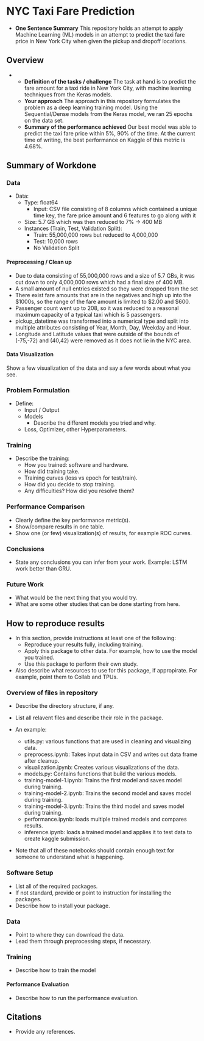 # NYC Taxi Fare Prediction

* **One Sentence Summary** This repository holds an attempt to apply Machine Learning (ML) models in an attempt to predict the taxi fare price in New York City when given the pickup and dropoff locations.

## Overview

*
  * **Definition of the tasks / challenge**  The task at hand is to predict the fare amount for a taxi ride in New York City, with machine learning techniques from the Keras models.
  * **Your approach** The approach in this repository formulates the problem as a deep learning training model. Using the Sequential/Dense models from the Keras model, we ran 25 epochs on the data set.
  * **Summary of the performance achieved** Our best model was able to predict the taxi fare price within 5%, 90% of the time. At the current time of writing, the best performance on Kaggle of this metric is 4.68%. 

## Summary of Workdone

### Data

* Data:
  * Type: float64
    * Input: CSV file consisting of 8 columns which contained a unique time key, the fare price amount and 6 features to go along with it
  * Size: 5.7 GB which was then reduced to 7% -> 400 MB
  * Instances (Train, Test, Validation Split):
    *   Train: 55,000,000 rows but reduced to 4,000,000
    *   Test: 10,000 rows
    *   No Validation Split

#### Preprocessing / Clean up

* Due to data consisting of 55,000,000 rows and a size of 5.7 GBs, it was cut down to only 4,000,000 rows which had a final size of 400 MB.
* A small amount of null entries existed so they were dropped from the set
* There exist fare amounts that are in the negatives and high up into the $1000s, so the range of the fare amount is limited to $2.00 and $600.
* Passenger count went up to 208, so it was reduced to a reasonal maximum capacity of a typical taxi which is 5 passengers.
* pickup_datetime was transformed into a numerical type and split into multiple attributes consisting of Year, Month, Day, Weekday and Hour.
* Longitude and Latitude values that were outside of the bounds of (-75,-72) and (40,42) were removed as it does not lie in the NYC area.

#### Data Visualization

Show a few visualization of the data and say a few words about what you see.

### Problem Formulation

* Define:
  * Input / Output
  * Models
    * Describe the different models you tried and why.
  * Loss, Optimizer, other Hyperparameters.

### Training

* Describe the training:
  * How you trained: software and hardware.
  * How did training take.
  * Training curves (loss vs epoch for test/train).
  * How did you decide to stop training.
  * Any difficulties? How did you resolve them?

### Performance Comparison

* Clearly define the key performance metric(s).
* Show/compare results in one table.
* Show one (or few) visualization(s) of results, for example ROC curves.

### Conclusions

* State any conclusions you can infer from your work. Example: LSTM work better than GRU.

### Future Work

* What would be the next thing that you would try.
* What are some other studies that can be done starting from here.

## How to reproduce results

* In this section, provide instructions at least one of the following:
   * Reproduce your results fully, including training.
   * Apply this package to other data. For example, how to use the model you trained.
   * Use this package to perform their own study.
* Also describe what resources to use for this package, if appropirate. For example, point them to Collab and TPUs.

### Overview of files in repository

* Describe the directory structure, if any.
* List all relavent files and describe their role in the package.
* An example:
  * utils.py: various functions that are used in cleaning and visualizing data.
  * preprocess.ipynb: Takes input data in CSV and writes out data frame after cleanup.
  * visualization.ipynb: Creates various visualizations of the data.
  * models.py: Contains functions that build the various models.
  * training-model-1.ipynb: Trains the first model and saves model during training.
  * training-model-2.ipynb: Trains the second model and saves model during training.
  * training-model-3.ipynb: Trains the third model and saves model during training.
  * performance.ipynb: loads multiple trained models and compares results.
  * inference.ipynb: loads a trained model and applies it to test data to create kaggle submission.

* Note that all of these notebooks should contain enough text for someone to understand what is happening.

### Software Setup
* List all of the required packages.
* If not standard, provide or point to instruction for installing the packages.
* Describe how to install your package.

### Data

* Point to where they can download the data.
* Lead them through preprocessing steps, if necessary.

### Training

* Describe how to train the model

#### Performance Evaluation

* Describe how to run the performance evaluation.


## Citations

* Provide any references.
